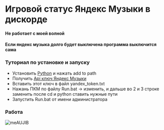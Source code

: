 # Игровой статус Яндекс Музыки в дискорде
#### Не работает с моей волной
#### Если яндекс музыка долго будет выключена программа выключится сама
### Туториал по установке и запуску
- Установить [Python](https://www.python.org/downloads/) и нажать add to path
- Получить [Api ключ Яндекс Музыки](https://github.com/MarshalX/yandex-music-token)
- Вставить этот ключ в файл yandex_token.txt
- Нажань ПКМ по файлу Run.bat -> изменить, и дальше во 2 и 3 строке заменить после cd и python ставить нужные пути
- Запустить Run.bat от имени администратора
### Работа

![meAUJIB](https://github.com/flaysyz/yandex-music-rpc/assets/91736204/7e72acd2-7941-454f-8803-c6025563a117)
